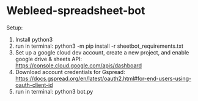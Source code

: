 # Webleed-spreadsheet-bot
Setup:
1. Install python3
2. run in terminal: python3 -m pip install -r sheetbot_requirements.txt
3. Set up a google cloud dev account, create a new project, and enable google drive & sheets API: https://console.cloud.google.com/apis/dashboard
4. Download account credentials for Gspread: https://docs.gspread.org/en/latest/oauth2.html#for-end-users-using-oauth-client-id
5. run in terminal: python3 bot.py
